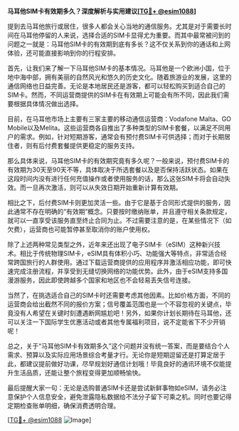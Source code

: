 **马耳他SIM卡有效期多久？深度解析与实用建议[[TG💪+ @esim1088](https://t.me/s/esim1088)]**

提到去马耳他旅行或居住，很多人都会关心当地的通信服务。尤其是对于需要长时间在马耳他停留的人来说，选择合适的SIM卡显得尤为重要。而其中最常被问到的问题之一就是：马耳他SIM卡的有效期到底有多长？这不仅关系到你的通话和上网体验，还可能直接影响到你的行程安排。

首先，让我们来了解一下马耳他SIM卡的基本情况。马耳他是一个欧洲小国，位于地中海中部，拥有美丽的自然风光和悠久的历史文化。随着旅游业的发展，这里的通信网络也日益完善。无论是本地居民还是游客，都可以轻松购买到适合自己的SIM卡。然而，不同运营商提供的SIM卡在有效期上可能会有所不同，因此我们需要根据具体情况做出选择。

目前，在马耳他市场上主要有三家主要的移动通信运营商：Vodafone Malta、GO Mobile以及Melita。这些运营商各自推出了多种类型的SIM卡套餐，以满足不同用户的需求。例如，针对短期游客，通常会有预付费SIM卡可供选择；而对于长期居住者，则有后付费套餐提供更稳定的服务支持。

那么具体来说，马耳他SIM卡的有效期究竟有多久呢？一般来说，预付费SIM卡的有效期为30天至90天不等，具体取决于所选套餐以及是否保持活跃状态。如果在这段时间内没有进行任何充值操作或者使用服务的话，那么这张SIM卡将会自动失效。而一旦再次激活，则可以从失效日期开始重新计算有效期。

相比之下，后付费SIM卡则更加灵活一些。由于它是基于合同形式提供的服务，因此通常不存在明确的“有效期”概念。只要按时缴纳账单，并且遵守相关条款规定，就可以一直享受该服务直至终止合同为止。不过需要注意的是，在某些情况下（如欠费），运营商也可能暂停甚至取消你的账户使用权。

除了上述两种常见类型之外，近年来还出现了电子SIM卡（eSIM）这种新兴技术。相比于传统物理SIM卡，eSIM具有体积小巧、功能强大等特点，非常适合经常跨国旅行的人群使用。通过下载运营商提供的应用程序并激活相应功能，即可快速完成注册流程，并享受到无缝切换网络的功能优势。此外，由于eSIM支持多国漫游服务，因此即使跨越多个国家和地区也不会轻易丢失信号连接。

当然了，在挑选适合自己的SIM卡时还需要考虑其他因素。比如价格方面，不同的运营商会给出截然不同的报价方案；信号覆盖范围也是一个不容忽视的关键点，毕竟没有人希望在关键时刻遭遇断网尴尬吧！另外，如果你计划长期待在马耳他，还可以关注一下国际学生优惠活动或者其他专属福利项目，说不定能省下不少开销呢！

总之，关于“马耳他SIM卡有效期多久”这个问题并没有统一答案，而是要结合个人需求、预算以及实际应用场景综合考量才行。无论你是短期逗留还是打算定居于此，都建议提前做好功课，尽早规划好通信计划哦！毕竟良好的通讯环境不仅能提升生活品质，还能让整个旅程变得更加顺畅愉快。

最后提醒大家一句：无论是选购普通SIM卡还是尝试新鲜事物如eSIM，请务必注意保护个人信息安全，避免泄露隐私数据给不法分子留下可乘之机。同时也要记得定期检查账单明细，确保消费透明合理。

[[TG💪+ @esim1088](https://t.me/s/esim1088) ![Image](https://i.postimg.cc/4NQfJmqS/Snipaste-2025-05-13-00-14-12.png)]